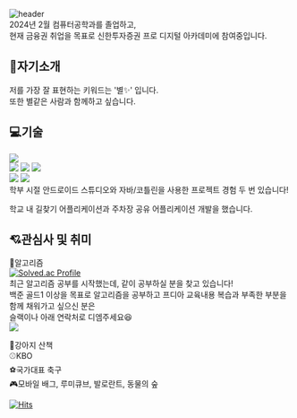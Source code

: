 ![header](https://capsule-render.vercel.app/api?type=venom&color=ffc0cb&height=300&section=header&text=안녕하세요,%20박경진%20입니다😊%20&fontSize=30)  
2024년 2월 컴퓨터공학과를 졸업하고,   
현재 금융권 취업을 목표로 신한투자증권 프로 디지털 아카데미에 참여중입니다.  


<!--
**janjinn/janjinn** is a ✨ _special_ ✨ repository because its `README.md` (this file) appears on your GitHub profile.

Here are some ideas to get you started:

- 🔭 I’m currently working on ...
- 🌱 I’m currently learning ...
- 👯 I’m looking to collaborate on ...
- 🤔 I’m looking for help with ...
- 💬 Ask me about ...
- 📫 How to reach me: ...
- 😄 Pronouns: ...
- ⚡ Fun fact: ...
-->

## 👀자기소개
저를 가장 잘 표현하는 키워드는 '별✨' 입니다.  
또한 별같은 사람과 함께하고 싶습니다.  


## 💻기술
<!--
<img src="https://img.shields.io/badge/아이콘내용-바탕색?style=flat&logo=로고이름&logoColor=white"/>
-->
<img src="https://img.shields.io/badge/Java-007396?style=flat&logo=Java&logoColor=white" />  
<div> <img src="https://img.shields.io/badge/androidstudio-3DDC84?style=flat&logo=androidstudio&logoColor=white"/> <img src="https://img.shields.io/badge/eclipseide-2C2255?style=flat&logo=eclipseide&logoColor=white"/> <img src="https://img.shields.io/badge/intellijidea-000000?style=flat&logo=intellijidea&logoColor=white"/>  </div>
<div><img src="https://img.shields.io/badge/figma-F24E1E?style=flat&logo=figma&logoColor=white"/> <img src="https://img.shields.io/badge/notion-000000?style=flat&logo=notion&logoColor=white"/>  </div>  
학부 시절 안드로이드 스튜디오와 자바/코틀린을 사용한 프로젝트 경험 두 번 있습니다!  

학교 내 길찾기 어플리케이션과 주차장 공유 어플리케이션 개발을 했습니다.  


## 💘관심사 및 취미
🧩알고리즘  
[![Solved.ac Profile](http://mazassumnida.wtf/api/v2/generate_badge?boj=hellostar)](https://solved.ac/hellostar)  
최근 알고리즘 공부를 시작했는데, 같이 공부하실 분을 찾고 있습니다!  
백준 골드1 이상을 목표로 알고리즘을 공부하고 프디아 교육내용 복습과 부족한 부분을 함께 채워가고 싶으신 분은  
슬랙이나 아래 연락처로 디엠주세요😆  
<a href="https://www.instagram.com/_jan__jin"><img src="https://img.shields.io/badge/Instagram-%23E4405F.svg?style=for-the-badge&logo=Instagram&logoColor=white&link=https://www.instagram.com/_jan__jin"/></a>  

🐶강아지 산책  
⚾KBO  
⚽국가대표 축구  
🎮모바일 배그, 루미큐브, 발로란트, 동물의 숲  


[![Hits](https://hits.seeyoufarm.com/api/count/incr/badge.svg?url=https%3A%2F%2Fgithub.com%2Fjanjinn&count_bg=%23A8DAE8&title_bg=%23FFC0CB&icon=&icon_color=%23E7E7E7&title=hits&edge_flat=false)](https://hits.seeyoufarm.com)

